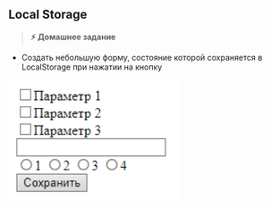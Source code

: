 
## Local Storage

> **⚡️ Домашнее задание**

- Создать небольшую форму, состояние которой сохраняется в LocalStorage при нажатии на кнопку

<img src="./img/img1.png" />
